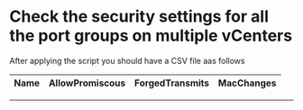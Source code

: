 # Check the security settings for all the port groups on multiple vCenters

After applying the script you should have a CSV file aas follows

    
Name | AllowPromiscous | ForgedTransmits | MacChanges
------------ | ------------- | ------------ | -------------
 - - -
